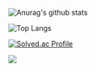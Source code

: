 
![Anurag's github stats](https://github-readme-stats.vercel.app/api?username=skylee273&show_icons=true&theme=tokyonight)

![Top Langs](https://github-readme-stats.vercel.app/api/top-langs/?username=skylee273&layout=compact&theme=tokyonight)

[![Solved.ac Profile](http://mazassumnida.wtf/api/v2/generate_badge?boj=skylee273)](https://solved.ac/skylee273/)


<img src="http://mazandi.herokuapp.com/api?handle={skylee273}&theme=warm"/>
